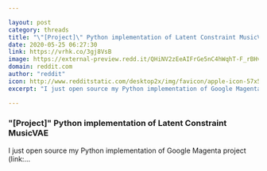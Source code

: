 ```yaml
---

layout: post
category: threads
title: "\"[Project]\" Python implementation of Latent Constraint MusicVAE"
date: 2020-05-25 06:27:30
link: https://vrhk.co/3gj8VsB
image: https://external-preview.redd.it/QHiNV2zEeAIFrGe5nC4hWqhT-F_rBHvL1ZuD6iLBN2Y.jpg?width=1200&height=628.272251309&auto=webp&crop=1200:628.272251309,smart&s=3cd3160e047f94bdb19ebed3a3b5eb3df60a6fb2
domain: reddit.com
author: "reddit"
icon: http://www.redditstatic.com/desktop2x/img/favicon/apple-icon-57x57.png
excerpt: "I just open source my Python implementation of Google Magenta project (link:..."

---
```


### "[Project]" Python implementation of Latent Constraint MusicVAE

I just open source my Python implementation of Google Magenta project (link:...